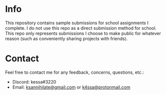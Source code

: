 # Info
This repository contains sample submissions for school assignments I complete. I do not use this repo as a direct submission method for school. This repo only represents submissions I choose to make public for whatever reason (such as conveniently sharing projects with friends).  

# Contact
Feel free to contact me for any feedback, concerns, questions, etc.:
- Discord: kessa#3220
- Email: ksannihilate@gmail.com or k4ssa@protonmail.com
